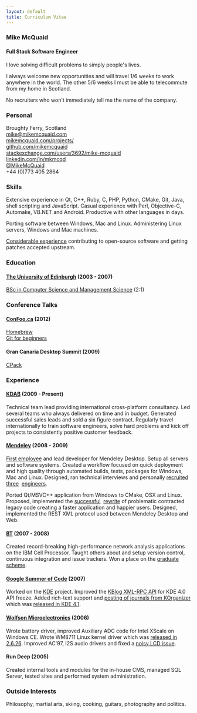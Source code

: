 ```yaml
---
layout: default
title: Curriculum Vitae
---
```

### Mike McQuaid
#### Full Stack Software Engineer
I love solving difficult problems to simply people's lives.  

I always welcome new opportunities and will travel 1/6 weeks to work anywhere in the world. The other 5/6 weeks I must be able to telecommute from my home in Scotland.  

No recruiters who won't immediately tell me the name of the company.

### Personal
Broughty Ferry, Scotland  
[mike@mikemcquaid.com](mailto:mike@mikemcquaid.com)  
[mikemcquaid.com/projects/](http://mikemcquaid.com/projects/)  
[github.com/mikemcquaid](https://github.com/mikemcquaid)  
[stackexchange.com/users/3692/mike-mcquaid](http://stackexchange.com/users/3692/mike-mcquaid)  
[linkedin.com/in/mkmcqd](http://www.linkedin.com/in/mkmcqd)  
[@MikeMcQuaid](http://twitter.com/MikeMcQuaid)  
+44 (0)773 405 2864

### Skills
Extensive experience in Qt, C++, Ruby, C, PHP, Python, CMake, Git, Java, shell scripting and JavaScript. Casual experience with Perl, Objective-C, Automake, VB.NET and Android. Productive with other languages in days.  

Porting software between Windows, Mac and Linux. Administering Linux servers, Windows and Mac machines.  

[Considerable experience](http://www.ohloh.net/accounts/mikemcquaid) contributing to open-source software and getting patches accepted upstream.

### Education

#### [The University of Edinburgh](http://www.ed.ac.uk/home) (2003 - 2007)
[BSc in Computer Science and Management Science](http://www.inf.ed.ac.uk/undergraduate/csms.html) (2:1)

### Conference Talks
#### [ConFoo.ca](http://confoo.ca) (2012)
[Homebrew](http://speakerdeck.com/u/mikemcquaid/p/homebrew)  
[Git for beginners](http://speakerdeck.com/u/mikemcquaid/p/git-for-beginners)

#### Gran Canaria Desktop Summit (2009)
[CPack](http://speakerdeck.com/u/mikemcquaid/p/cpack)

### Experience
#### [KDAB](http://kdab.com/) (2009 - Present)
Technical team lead providing international cross-platform consultancy. Led several teams who always delivered on time and in budget. Generated successful sales leads and sold a six figure contract. Regularly travel internationally to train software engineers, solve hard problems and kick off projects to consistently positive customer feedback.

#### [Mendeley](http://www.mendeley.com/) (2008 - 2009)
[First employee](http://blog.mendeley.com/start-up-life/mike-arthur-joins-team-mendeley/) and lead developer for Mendeley Desktop. Setup all servers and software systems. Created a workflow focused on quick deployment and high quality through automated builds, tests, packages for Windows, Mac and Linux. Designed, ran technical interviews and personally [recruited](http://blog.mendeley.com/start-up-life/introducing-fred-amir-and-a-bond-villain/)&nbsp; [three](http://blog.mendeley.com/academic-life/an-excellent-euroscience-adventure-part-ii/)&nbsp; [engineers](http://blog.mendeley.com/research-miscellanea/a-new-knight-joins-mendeleys-round-table/).  

Ported Qt/MSVC++ application from Windows to CMake, OSX and Linux. Proposed, implemented the [successful](http://blog.mendeley.com/academic-features/mendeley-desktop-the-mvc-strikes-back/)&nbsp; [rewrite](http://blog.mendeley.com/academic-features/mendeley-desktop-the-about-dialogue-and-the-refactor/) of problematic contracted legacy code creating a faster application and happier users. Designed, implemented the REST XML protocol used between Mendeley Desktop and Web.

#### [BT](http://www.bt.com/) (2007 - 2008)
Created record-breaking high-performance network analysis applications on the IBM Cell Processor. Taught others about and setup version control, continuous integration and issue trackers. Won a place on the [graduate scheme](http://www.btplc.com/careercentre/graduates/index.cfm).

#### [Google Summer of Code](http://code.google.com/soc/) (2007)
Worked on the [KDE](http://www.kde.org/) project. Improved the [KBlog XML-RPC API](http://api.kde.org/4.0-api/kdepimlibs-apidocs/kblog/html/index.html) for KDE 4.0 API freeze. Added rich-text support and [posting of journals from KOrganizer](http://mikemcquaid.com/2008/09/27/kde-blog-from-korganizer-howto/) which was [released in KDE 4.1](http://www.kde.org/announcements/4.1/).

#### [Wolfson Microelectronics](http://www.wolfsonmicro.com/) (2006)
Wrote battery driver, improved Auxiliary ADC code for Intel XScale on Windows CE. Wrote WM8711 Linux kernel driver which was [released in 2.6.26](https://github.com/mirrors/linux-2.6/commit/bd6d417743d941c3e5eabb21abbcac9737f11061). Improved AC'97, I2S audio drivers and fixed a [noisy LCD issue](http://bugs.openembedded.org/show_bug.cgi?id=1316).

#### Run Deep (2005)
Created internal tools and modules for the in-house CMS, managed SQL Server, tested sites and performed system administration.

### Outside Interests
Philosophy, martial arts, skiing, cooking, guitars, photography and politics.
